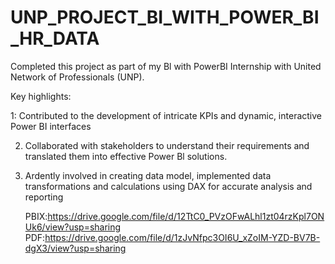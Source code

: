# UNP_PROJECT_BI_WITH_POWER_BI_HR_DATA


Completed this project as part of my Bl with PowerBI Internship with United Network of Professionals (UNP).

Key highlights:

1: Contributed to the development of intricate KPIs and dynamic, interactive Power BI interfaces

2. Collaborated with stakeholders to understand their requirements and translated them into effective Power Bl solutions.

3. Ardently involved in creating data model, implemented data transformations and calculations using DAX for accurate analysis and reporting
   
   PBIX:https://drive.google.com/file/d/12TtC0_PVzOFwALhl1zt04rzKpl7ONUk6/view?usp=sharing
   PDF:https://drive.google.com/file/d/1zJvNfpc3OI6U_xZoIM-YZD-BV7B-dgX3/view?usp=sharing

 
 
